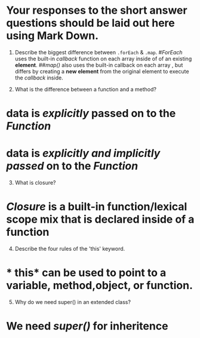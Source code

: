 # Your responses to the short answer questions should be laid out here using Mark Down.
1. Describe the biggest difference between `.forEach` & `.map`.
#*ForEach* uses the built-in _callback_ function on each array inside of of an existing __element__. 
##*map()* also uses the built-in callback on each array , but differs by creating a __new element__ from the original element to execute the _callback_ inside.

2. What is the difference between a function and a method?
# data is _explicitly_  passed on to the *Function* 
# data is _explicitly and implicitly passed_ on to the *Function*

3. What is closure?  
# *Closure* is a built-in function/lexical scope mix that is declared inside of a function
4. Describe the four rules of the 'this' keyword.
 # * this* can be used to point to a variable, method,object, or function.

5. Why do we need super() in an extended class?
# We need *super()* for inheritence
